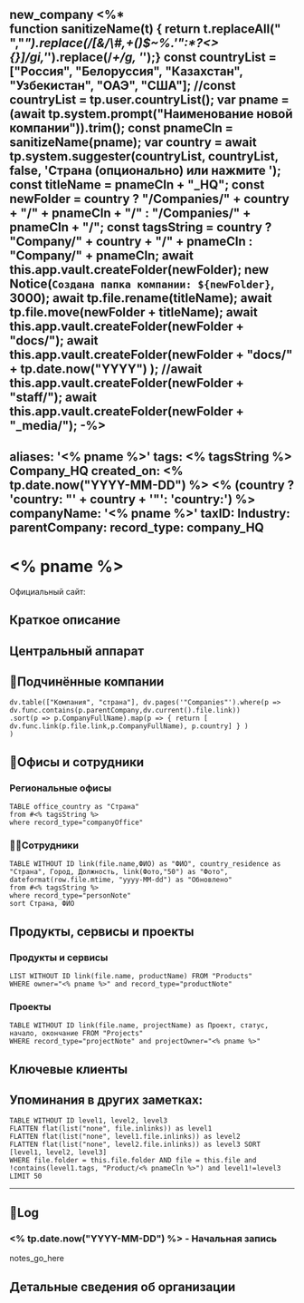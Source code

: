 new_company
<%*  
function sanitizeName(t) { return t.replaceAll(" ","_").replace(/[&\/\\#,+()$~%.'":*?<>{}]/gi,'_').replace(/_+/g, '_');}
const countryList = ["Россия", "Белоруссия", "Казахстан", "Узбекистан", "ОАЭ", "США"];
//const countryList = tp.user.countryList();
var pname = (await tp.system.prompt("Наименование новой компании")).trim();
const pnameCln = sanitizeName(pname);
var country = await tp.system.suggester(countryList, countryList, false, 'Страна (опционально) или нажмите <Esc>');
const titleName = pnameCln + "_HQ";
const newFolder = country ? "/Companies/" + country + "/" + pnameCln + "/"  : "/Companies/" + pnameCln + "/";
const tagsString =  country ? "Company/" + country + "/" + pnameCln  : "Company/" + pnameCln;
await this.app.vault.createFolder(newFolder);
new Notice(`Создана папка компании: ${newFolder}`, 3000);
await tp.file.rename(titleName);
await tp.file.move(newFolder + titleName);
await this.app.vault.createFolder(newFolder + "docs/");
await this.app.vault.createFolder(newFolder + "docs/" + tp.date.now("YYYY") );
//await this.app.vault.createFolder(newFolder + "staff/");
await this.app.vault.createFolder(newFolder + "_media/");
-%>
---
aliases: '<% pname %>'
tags: <% tagsString %> Company_HQ
created_on:  <% tp.date.now("YYYY-MM-DD") %>
<% (country ? 'country: "' + country + '"': 'country:') %>
companyName: '<% pname %>'
taxID:
Industry:
parentCompany:
record_type: company_HQ
---

# <% pname %>
Официальный сайт:

## Краткое описание

## Центральный аппарат

## 📇Подчинённые компании
```dataviewjs
dv.table(["Компания", "страна"], dv.pages('"Companies"').where(p => dv.func.contains(p.parentCompany,dv.current().file.link))
.sort(p => p.CompanyFullName).map(p => { return [ dv.func.link(p.file.link,p.CompanyFullName), p.country] } )
)
```

## 💼Офисы и сотрудники

### Региональные офисы
```dataview
TABLE office_country as "Страна"
from #<% tagsString %> 
where record_type="companyOffice"
```

### 👨‍💼Сотрудники 

```dataview
TABLE WITHOUT ID link(file.name,ФИО) as "ФИО", country_residence as "Страна", Город, Должность, link(Фото,"50") as "Фото", dateformat(row.file.mtime, "yyyy-MM-dd") as "Обновлено"
from #<% tagsString %> 
where record_type="personNote"
sort Страна, ФИО
```


## Продукты, сервисы и проекты

### Продукты и сервисы
```dataview
LIST WITHOUT ID link(file.name, productName) FROM "Products"
WHERE owner="<% pname %>" and record_type="productNote"
```

### Проекты
```dataview
TABLE WITHOUT ID link(file.name, projectName) as Проект, статус, начало, окончание FROM "Projects"
WHERE record_type="projectNote" and projectOwner="<% pname %>"
```

## Ключевые клиенты

## Упоминания в других заметках:
```dataview
TABLE WITHOUT ID level1, level2, level3
FLATTEN flat(list("none", file.inlinks)) as level1
FLATTEN flat(list("none", level1.file.inlinks)) as level2 
FLATTEN flat(list("none", level2.file.inlinks)) as level3 SORT [level1, level2, level3]
WHERE file.folder = this.file.folder AND file = this.file and !contains(level1.tags, "Product/<% pnameCln %>") and level1!=level3
LIMIT 50
```

---
## 📝Log

### <% tp.date.now("YYYY-MM-DD") %> - Начальная запись
notes_go_here


## Детальные сведения об организации